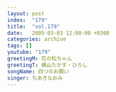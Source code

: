 ```yaml
---
layout: post
index:  "179"
title:  "vol.179"
date:   2005-03-03 12:00:00 +0300
categories: archive
tags: []
youtube: "179"
greetingM: 花の松ちゃん
greetingT: 横山たかす・ひろし
songName: 四つのお願い
singer: ちあきなおみ
---
```

